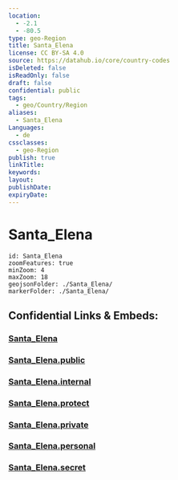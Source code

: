 ```yaml
---
location:
  - -2.1
  - -80.5
type: geo-Region
title: Santa_Elena
license: CC BY-SA 4.0
source: https://datahub.io/core/country-codes
isDeleted: false
isReadOnly: false
draft: false
confidential: public
tags:
  - geo/Country/Region
aliases:
  - Santa_Elena
Languages:
  - de
cssclasses:
  - geo-Region
publish: true
linkTitle:
keywords:
layout:
publishDate:
expiryDate:
---
```


# Santa_Elena

```leaflet
id: Santa_Elena
zoomFeatures: true 
minZoom: 4 
maxZoom: 18
geojsonFolder: ./Santa_Elena/
markerFolder: ./Santa_Elena/
```


## Confidential Links & Embeds: 

### [Santa_Elena](/_Standards/Earth/Continent/America~South/Ecuador/provinces~Equador/Santa_Elena.md) 

### [Santa_Elena.public](/_public/Earth/Continent/America~South/Ecuador/provinces~Equador/Santa_Elena.public.md) 

### [Santa_Elena.internal](/_internal/Earth/Continent/America~South/Ecuador/provinces~Equador/Santa_Elena.internal.md) 

### [Santa_Elena.protect](/_protect/Earth/Continent/America~South/Ecuador/provinces~Equador/Santa_Elena.protect.md) 

### [Santa_Elena.private](/_private/Earth/Continent/America~South/Ecuador/provinces~Equador/Santa_Elena.private.md) 

### [Santa_Elena.personal](/_personal/Earth/Continent/America~South/Ecuador/provinces~Equador/Santa_Elena.personal.md) 

### [Santa_Elena.secret](/_secret/Earth/Continent/America~South/Ecuador/provinces~Equador/Santa_Elena.secret.md)

